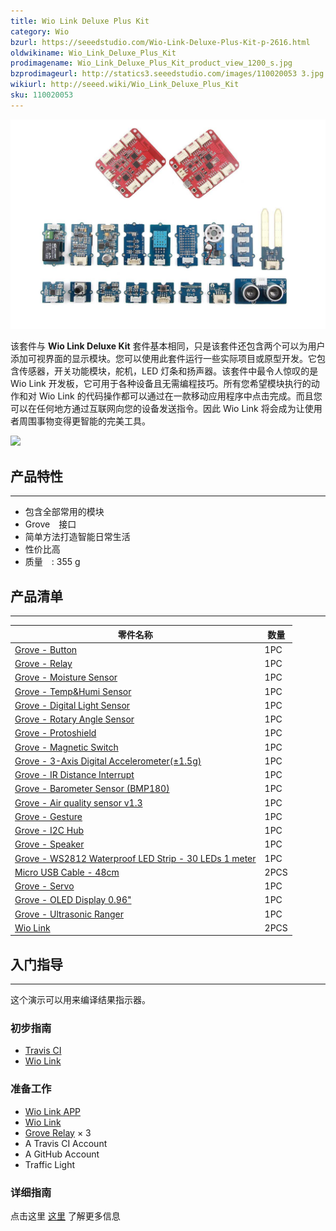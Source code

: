 ```yaml
---
title: Wio Link Deluxe Plus Kit
category: Wio
bzurl: https://seeedstudio.com/Wio-Link-Deluxe-Plus-Kit-p-2616.html
oldwikiname: Wio_Link_Deluxe_Plus_Kit
prodimagename: Wio_Link_Deluxe_Plus_Kit_product_view_1200_s.jpg
bzprodimageurl: http://statics3.seeedstudio.com/images/110020053 3.jpg
wikiurl: http://seeed.wiki/Wio_Link_Deluxe_Plus_Kit
sku: 110020053
---
```


![](https://raw.githubusercontent.com/SeeedDocument/Wio_Link_Deluxe_Plus_Kit/master/img/Wio_Link_Deluxe_Plus_Kit_product_view_1200_s.jpg)

该套件与 **Wio Link Deluxe Kit** 套件基本相同，只是该套件还包含两个可以为用户添加可视界面的显示模块。您可以使用此套件运行一些实际项目或原型开发。它包含传感器，开关功能模块，舵机，LED 灯条和扬声器。该套件中最令人惊叹的是 Wio Link 开发板，它可用于各种设备且无需编程技巧。所有您希望模块执行的动作和对 Wio Link 的代码操作都可以通过在一款移动应用程序中点击完成。而且您可以在任何地方通过互联网向您的设备发送指令。因此 Wio Link 将会成为让使用者周围事物变得更智能的完美工具。

[![](https://github.com/SeeedDocument/wiki_chinese/raw/master/docs/images/click_to_buy.PNG)](https://www.seeedstudio.com/Wio-Link-Deluxe-Plus-Kit-p-2616.html)

## 产品特性
--------

-   包含全部常用的模块
-   Grove　接口
-   简单方法打造智能日常生活
-   性价比高
-   质量　: 355 g

## 产品清单
----------

| 零件名称                                                                                                                   | 数量|
|------------------------------------------------------------------------------------------------------------------------------|---------|
| [Grove - Button](http://seeed.wiki/Grove-Button/)                                                                                              | 1PC     |
| [Grove - Relay](http://seeed.wiki/Grove-Relay/)                                                     | 1PC     |
| [Grove - Moisture Sensor](http://seeed.wiki/Grove-Moisture_Sensor/)                                                                            | 1PC     |
| [Grove - Temp&Humi Sensor](http://seeed.wiki/Grove-Temperature_and_Humidity_Sensor/)                   | 1PC     |
| [Grove - Digital Light Sensor](http://seeed.wiki/Grove-Digital_Light_Sensor/)         | 1PC     |
| [Grove - Rotary Angle Sensor](http://seeed.wiki/Grove-Rotary_Angle_Sensor/)             | 1PC     |
| [Grove - Protoshield](http://seeed.wiki/Grove-Protoshield/)                             | 1PC     |
| [Grove - Magnetic Switch](http://seeed.wiki/Grove-Magnetic_Switch/)                     | 1PC     |
| [Grove - 3-Axis Digital Accelerometer(±1.5g)](http://seeed.wiki/Grove-3-Axis_Digital_Accelerometer-1.5g/)                                      | 1PC     |
| [Grove - IR Distance Interrupt](https://www.seeedstudio.com/Grove-IR-Distance-Interrupter-v1.2-p-2767.html)                                                         | 1PC     |
| [Grove - Barometer Sensor (BMP180)](http://www.seeedstudio.com/depot/Grove-Barometer-Sensor-BMP180-p-1840.html?cPath=25_124) | 1PC     |
| [Grove - Air quality sensor v1.3](http://seeed.wiki/Grove-Air_Quality_Sensor_v1.3/)    | 1PC     |
| [Grove - Gesture](http://seeed.wiki/Grove-Gesture_v1.0/)                                    | 1PC     |
| [Grove - I2C Hub](http://seeed.wiki/Grove-I2C_Hub/)                                     | 1PC     |
| [Grove - Speaker](http://seeed.wiki/Grove-Speaker/)                                                | 1PC     |
| [Grove - WS2812 Waterproof LED Strip - 30 LEDs 1 meter](https://www.seeedstudio.com/Digital-RGB-LED-Flexi-Strip-30-LED-1-Meter-p-1665.html)                                                                        | 1PC     |
| [Micro USB Cable - 48cm](https://www.seeedstudio.com/Micro-USB-Cable-48cm-p-1475.html)                     | 2PCS    |
| [Grove - Servo](http://seeed.wiki/Grove-Servo/)                                                    | 1PC     |
| [Grove - OLED Display 0.96"](http://seeed.wiki/Grove-OLED_Display_0.96inch/)                             | 1PC     |
| [Grove - Ultrasonic Ranger](http://seeed.wiki/Grove-Ultrasonic_Ranger/)                             | 1PC     |
| [Wio Link](http://seeed.wiki/Wio_Link/)                                                                                                        | 2PCS    |


## 入门指导
-------------

这个演示可以用来编译结果指示器。

### 初步指南

-   [Travis CI](https://travis-ci.org/)
-   [Wio Link](http://seeed.wiki/Wio_Link/)

### 准备工作

-   [Wio Link APP](https://www.kickstarter.com/projects/seeed/wio-link-3-steps-5-minutes-build-your-iot-applicat)
-   [Wio Link](http://seeed.wiki/Wio_Link/)
-   [Grove Relay](http://seeed.wiki/Grove-Relay/) × 3
-   A Travis CI Account
-   A GitHub Account
-   Traffic Light

### 详细指南

点击这里 [这里](http://www.seeedstudio.com/recipe/1068-traffic-light-indicates-travis-ci-compiled-results.html) 了解更多信息


<!-- This Markdown file was created from http://www.seeedstudio.com/wiki/Wio_Link_Deluxe_Plus_Kit -->
